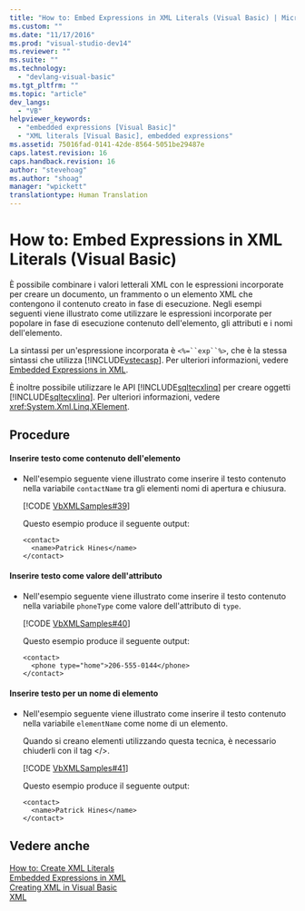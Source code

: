 ```yaml
---
title: "How to: Embed Expressions in XML Literals (Visual Basic) | Microsoft Docs"
ms.custom: ""
ms.date: "11/17/2016"
ms.prod: "visual-studio-dev14"
ms.reviewer: ""
ms.suite: ""
ms.technology: 
  - "devlang-visual-basic"
ms.tgt_pltfrm: ""
ms.topic: "article"
dev_langs: 
  - "VB"
helpviewer_keywords: 
  - "embedded expressions [Visual Basic]"
  - "XML literals [Visual Basic], embedded expressions"
ms.assetid: 75016fad-0141-42de-8564-5051be29487e
caps.latest.revision: 16
caps.handback.revision: 16
author: "stevehoag"
ms.author: "shoag"
manager: "wpickett"
translationtype: Human Translation
---
```

# How to: Embed Expressions in XML Literals (Visual Basic)
È possibile combinare i valori letterali XML con le espressioni incorporate per creare un documento, un frammento o un elemento XML che contengono il contenuto creato in fase di esecuzione.  Negli esempi seguenti viene illustrato come utilizzare le espressioni incorporate per popolare in fase di esecuzione contenuto dell'elemento, gli attributi e i nomi dell'elemento.  
  
 La sintassi per un'espressione incorporata è `<%=``exp``%>`, che è la stessa sintassi che utilizza [!INCLUDE[vstecasp](../../../../csharp/language-reference/preprocessor-directives/includes/vstecasp_md.md)]. Per ulteriori informazioni, vedere [Embedded Expressions in XML](../../../../visual-basic/programming-guide/language-features/xml/embedded-expressions-in-xml.md).  
  
 È inoltre possibile utilizzare le API [!INCLUDE[sqltecxlinq](../../../../csharp/programming-guide/concepts/linq/includes/sqltecxlinq_md.md)] per creare oggetti [!INCLUDE[sqltecxlinq](../../../../csharp/programming-guide/concepts/linq/includes/sqltecxlinq_md.md)].  Per ulteriori informazioni, vedere <xref:System.Xml.Linq.XElement>.  
  
## Procedure  
  
#### Inserire testo come contenuto dell'elemento  
  
-   Nell'esempio seguente viene illustrato come inserire il testo contenuto nella variabile `contactName` tra gli elementi nomi di apertura e chiusura.  
  
     [!CODE [VbXMLSamples#39](../CodeSnippet/VS_Snippets_VBCSharp/VbXMLSamples#39)]  
  
     Questo esempio produce il seguente output:  
  
    ```  
    <contact>  
      <name>Patrick Hines</name>  
    </contact>  
    ```  
  
#### Inserire testo come valore dell'attributo  
  
-   Nell'esempio seguente viene illustrato come inserire il testo contenuto nella variabile `phoneType` come valore dell'attributo di `type`.  
  
     [!CODE [VbXMLSamples#40](../CodeSnippet/VS_Snippets_VBCSharp/VbXMLSamples#40)]  
  
     Questo esempio produce il seguente output:  
  
    ```  
    <contact>  
      <phone type="home">206-555-0144</phone>  
    </contact>  
    ```  
  
#### Inserire testo per un nome di elemento  
  
-   Nell'esempio seguente viene illustrato come inserire il testo contenuto nella variabile `elementName` come nome di un elemento.  
  
     Quando si creano elementi utilizzando questa tecnica, è necessario chiuderli con il tag \<\/\>.  
  
     [!CODE [VbXMLSamples#41](../CodeSnippet/VS_Snippets_VBCSharp/VbXMLSamples#41)]  
  
     Questo esempio produce il seguente output:  
  
    ```  
    <contact>  
      <name>Patrick Hines</name>  
    </contact>  
    ```  
  
## Vedere anche  
 [How to: Create XML Literals](../../../../visual-basic/programming-guide/language-features/xml/how-to-create-xml-literals.md)   
 [Embedded Expressions in XML](../../../../visual-basic/programming-guide/language-features/xml/embedded-expressions-in-xml.md)   
 [Creating XML in Visual Basic](../../../../visual-basic/programming-guide/language-features/xml/creating-xml.md)   
 [XML](../../../../visual-basic/programming-guide/language-features/xml/index.md)